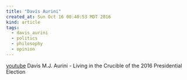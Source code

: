 ```yaml
---
title: "Davis Aurini"
created_at: Sun Oct 16 00:40:53 MDT 2016
kind: article
tags:
  - davis_aurini
  - politics
  - philosophy
  - opinion
---
```



<a href="https://www.youtube.com/watch?v=NF1cN-N6qW4" target="_blank">youtube</a>
Davis M.J. Aurini - Living in the Crucible of the 2016 Presidential Election

<!--
html boilerplate
<a href="" target="_blank"></a>
<a name=""></a>
<img src="" width="400px">
<ul>
  <li></li>
</ul>
<pre>
</pre>
<pre><code>
</code></pre>
<math xmlns='http://www.w3.org/1998/Math/MathML' display='block'>
</math>
-->
